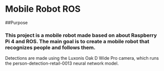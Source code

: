 # Mobile Robot ROS

##Purpose

### This project is a mobile robot made based on about Raspberry Pi 4 and ROS. The main goal is to create a mobile robot that recognizes people and follows them. 
Detections are made using the Luxonis Oak D Wide Pro camera, which runs the person-detection-retail-0013 neural network model.

